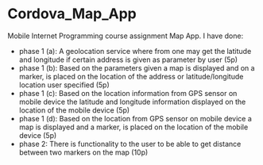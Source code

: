 # Cordova_Map_App
Mobile Internet Programming course assignment Map App.
I have done:
- phase 1 (a): A geolocation service where from one may get the latitude and longitude if certain address is given as parameter by user (5p)
- phase 1 (b): Based on the parameters given a map is displayed and on a marker, is placed on the location of the address or latitude/longitude location user specified (5p)
- phase 1 (c): Based on the location information from GPS sensor on mobile device the latitude and longitude information displayed on the location of the mobile device (5p)
- phase 1 (d): Based on the location from GPS sensor on mobile device a map is displayed and a marker, is placed on the location of the mobile device (5p)
- phase 2: There is functionality to the user to be able to get distance between two markers on the map (10p)
